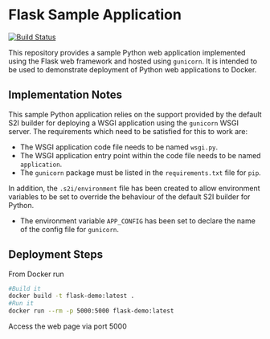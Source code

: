 # Flask Sample Application

[![Build Status](https://dev.azure.com/gallowst/chuck/_apis/build/status/Chuck?branchName=master)](https://dev.azure.com/gallowst/chuck/_build/latest?definitionId=10&branchName=master)

This repository provides a sample Python web application implemented using the Flask web framework and hosted using ``gunicorn``. It is intended to be used to demonstrate deployment of Python web applications to Docker.

## Implementation Notes

This sample Python application relies on the support provided by the default S2I builder for deploying a WSGI application using the ``gunicorn`` WSGI server. The requirements which need to be satisfied for this to work are:

* The WSGI application code file needs to be named ``wsgi.py``.
* The WSGI application entry point within the code file needs to be named ``application``.
* The ``gunicorn`` package must be listed in the ``requirements.txt`` file for ``pip``.

In addition, the ``.s2i/environment`` file has been created to allow environment variables to be set to override the behaviour of the default S2I builder for Python.

* The environment variable ``APP_CONFIG`` has been set to declare the name of the config file for ``gunicorn``.

## Deployment Steps

From Docker run

~~~bash
#Build it
docker build -t flask-demo:latest .
#Run it
docker run --rm -p 5000:5000 flask-demo:latest
~~~

Access the web page via port 5000 
